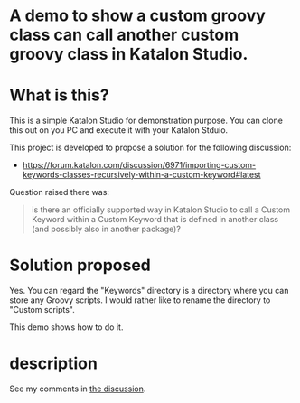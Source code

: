 A demo to show a custom groovy class can call another custom groovy class in Katalon Studio.
=====

# What is this?

This is a simple Katalon Studio for demonstration purpose.
You can clone this out on you PC and execute it with your Katalon Stduio.

This project is developed to propose a solution for the following discussion:

- https://forum.katalon.com/discussion/6971/importing-custom-keywords-classes-recursively-within-a-custom-keyword#latest

Question raised there was:

>is there an officially supported way in Katalon Studio to call a Custom Keyword within a Custom Keyword that is defined in another class (and possibly also in another package)?

# Solution proposed

Yes. You can regard the "Keywords" directory is a directory where you can store any Groovy scripts.
I would rather like to rename the directory to "Custom scripts".

This demo shows how to do it.

# description

See my comments in [the discussion](https://forum.katalon.com/discussion/6971/importing-custom-keywords-classes-recursively-within-a-custom-keyword).
